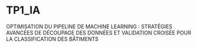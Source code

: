 # TP1_IA
OPTIMISATION DU PIPELINE DE MACHINE LEARNING : STRATÉGIES AVANCÉES DE DÉCOUPAGE DES DONNÉES ET VALIDATION CROISÉE POUR LA CLASSIFICATION DES BÂTIMENTS
